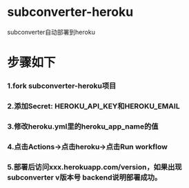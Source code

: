 # subconverter-heroku
subconverter自动部署到heroku

# 步骤如下

### 1.fork subconverter-heroku项目
### 2.添加Secret: HEROKU_API_KEY和HEROKU_EMAIL
### 3.修改heroku.yml里的heroku_app_name的值
### 4.点击Actions->点击heroku->点击Run workflow
### 5.部署后访问xxx.herokuapp.com/version，如果出现subconverter v版本号 backend说明部署成功。
